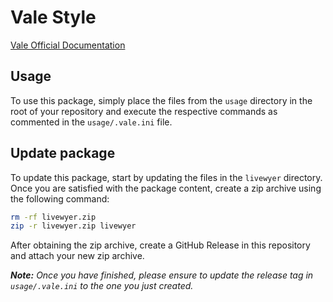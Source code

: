 # Vale Style

[Vale Official Documentation](https://vale.sh/docs/)

## Usage

To use this package, simply place the files from the `usage` directory in the root of your repository and execute the respective commands as commented in the `usage/.vale.ini` file.

## Update package

To update this package, start by updating the files in the `livewyer` directory. Once you are satisfied with the package content, create a zip archive using the following command:

```bash
rm -rf livewyer.zip
zip -r livewyer.zip livewyer
```

After obtaining the zip archive, create a GitHub Release in this repository and attach your new zip archive.

***Note:** Once you have finished, please ensure to update the release tag in `usage/.vale.ini` to the one you just created.*